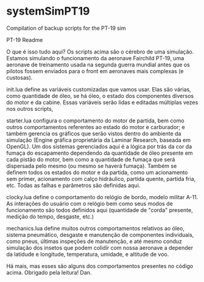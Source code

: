 # systemSimPT19
Compilation of backup scripts for the PT-19 sim

PT-19 Readme

O que é isso tudo aqui?
Os scripts acima são o cérebro de uma simulação. 
Estamos simulando o funcionamento da aeronave Fairchild PT-19, uma aeronave de treinamento usada na segunda guerra mundial antes que os pilotos fossem enviados para o front em aeronaves mais complexas (e custosas).

init.lua define as variáveis customizadas que vamos usar. Elas são várias, como quantidade de óleo, se há óleo, o estado dos componentes diversos do motor e da cabine. 
Essas variáveis serão lidas e editadas múltiplas vezes nos outros scripts,

starter.lua configura o comportamento do motor de partida, bem como outros comportamentos referentes ao estado do motor e carburador;
e também gerencia os gráficos que serão vistos dentro do ambiente da simulação (Engine gráfica proprietária da Laminar Research, baseada em OpenGL). Um dos sistemas gerenciados aqui é a lógica por trás da cor da fumaça do escapamento dependendo
da quantidade de óleo presente em cada pistão do motor, bem como a quantidade de fumaça que será dispersada pelo mesmo (ou mesmo se haverá fumaça). Também se definem todos os estados do motor e da partida, como um acionamento sem primer, acionamento com 
calço hidráulico, partida quente, partida fria, etc. Todas as falhas e parâmetros são definidas aqui.

clocky.lua define o comportamento do relógio de bordo, modelo militar A-11. As interações do usuário com o relógio bem como seus modos de funcionamento são todos definidos aqui (quantidade de "corda" presente, medição do tempo, desgaste, etc.)

mechanics.lua define muitos outros comportamentos relativos ao óleo, sistema pneumático, desgaste e manutenção de componentes individuais, como pneus, últimas inspeções de manutenção, e até mesmo conduz simulação dos insetos que podem colidir com nossa aeronave
a depender da latidude e longitude, temperatura, umidade, e altitude de voo.

Há mais, mas esses são alguns dos comportamentos presentes no código acima.
Obrigado pela leitura!
Dan.
